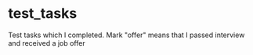 # test_tasks
Test tasks which I completed. Mark "offer" means that I passed interview and received a job offer
